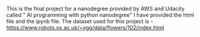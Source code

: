 This is the final project for a nanodegree provided by AWS and Udacity called " AI programming with python nanodegree"
I have provided the html file and the ipynb file. 
The dataset used for this project is - https://www.robots.ox.ac.uk/~vgg/data/flowers/102/index.html
